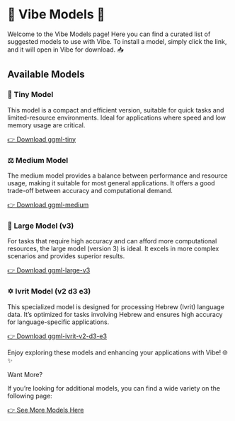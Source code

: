 # 🌟 Vibe Models 🌟

Welcome to the Vibe Models page! Here you can find a curated list of suggested models to use with Vibe. To install a model, simply click the link, and it will open in Vibe for download. 📥

## Available Models

### 🌱 Tiny Model

This model is a compact and efficient version, suitable for quick tasks and limited-resource environments. Ideal for applications where speed and low memory usage are critical.

[👉 Download ggml-tiny](https://shorturl.at/XSP9R)

### ⚖️ Medium Model

The medium model provides a balance between performance and resource usage, making it suitable for most general applications. It offers a good trade-off between accuracy and computational demand.

[👉 Download ggml-medium](https://shorturl.at/Ha6br)

### 🚀 Large Model (v3)

For tasks that require high accuracy and can afford more computational resources, the large model (version 3) is ideal. It excels in more complex scenarios and provides superior results.

[👉 Download ggml-large-v3](https://tinyurl.com/3cn846h8)

### ✡️ Ivrit Model (v2 d3 e3)

This specialized model is designed for processing Hebrew (Ivrit) language data. It’s optimized for tasks involving Hebrew and ensures high accuracy for language-specific applications.

[👉 Download ggml-ivrit-v2-d3-e3](https://tinyurl.com/yckxca25)

Enjoy exploring these models and enhancing your applications with Vibe! 🌐✨

Want More?

If you’re looking for additional models, you can find a wide variety on the following page:

[👉 See More Models Here](https://huggingface.co/ggerganov/whisper.cpp/tree/main)
